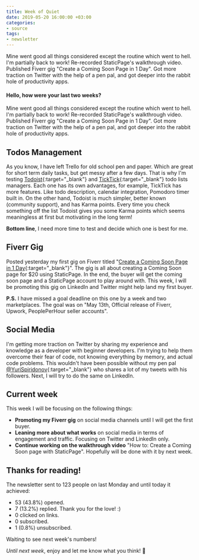 ```yaml
---
title: Week of Quiet
date: 2019-05-20 16:00:00 +03:00
categories:
- source
tags:
- newsletter
---
```


Mine went good all things considered except the routine which went to hell. I'm partially back to work! Re-recorded StaticPage's walkthrough video. Published Fiverr gig "Create a Coming Soon Page in 1 Day". Got more traction on Twitter with the help of a pen pal, and got deeper into the rabbit hole of productivity apps.

<!-- more -->

#### Hello, how were your last two weeks?

Mine went good all things considered except the routine which went to hell. I'm partially back to work! Re-recorded StaticPage's walkthrough video. Published Fiverr gig "Create a Coming Soon Page in 1 Day". Got more traction on Twitter with the help of a pen pal, and got deeper into the rabbit hole of productivity apps.

## Todos Management

As you know, I have left Trello for old school pen and paper. Which are great for short term daily tasks, but get messy after a few days. That is why I'm testing [Todoist](https://todoist.com/){:target="_blank"} and [TickTick](https://ticktick.com/){:target="_blank"} todo lists managers. Each one has its own advantages, for example, TickTick has more features. Like todo description, calendar integration, Pomodoro timer built in. On the other hand, Todoist is much simpler, better known (community support), and has Karma points. Every time you check something off the list Todoist gives you some Karma points which seems meaningless at first but motivating in the long term!

**Bottom line**, I need more time to test and decide which one is best for me.

## Fiverr Gig

Posted yesterday my first gig on Fiverr titled "[Create a Coming Soon Page in 1 Day](https://www.fiverr.com/idan_goldman/create-a-coming-soon-page-in-1-day){:target="_blank"}". The gig is all about creating a Coming Soon page for $20 using StaticPage. In the end, the buyer will get the coming soon page and a StaticPage account to play around with. This week, I will be promoting this gig on LinkedIn and Twitter might help land my first buyer.

**P.S.** I have missed a goal deadline on this one by a week and two marketplaces. The goal was on "May 13th, Official release of Fiverr, Upwork, PeoplePerHour seller accounts".

## Social Media
I'm getting more traction on Twitter by sharing my experience and knowledge as a developer with beginner developers. I'm trying to help them overcome their fear of code, not knowing everything by memory, and actual code problems. This wouldn't have been possible without my pen pal [@YuriSpiridonov](https://twitter.com/YuriSpiridonov){:target="_blank"} who shares a lot of my tweets with his followers. Next, I will try to do the same on LinkedIn.

## Current week

This week I will be focusing on the following things:

- **Promoting my Fiverr gig** on social media channels until I will get the first buyer.
- **Leaning more about what works** on social media in terms of engagement and traffic. Focusing on Twitter and LinkedIn only.
- **Continue working on the walkthrough video** "How to: Create a Coming Soon page with StaticPage". Hopefully will be done with it by next week.

## Thanks for reading!

The newsletter sent to 123 people on last Monday and until today it achieved:

- 53 (43.8%) opened.
- 7 (13.2%) replied. Thank you for the love! :)
- 0 clicked on links.
- 0 subscribed.
- 1 (0.8%) unsubscribed.

Waiting to see next week's numbers!

*Until next week*, enjoy and let me know what you think! 🙌
